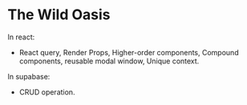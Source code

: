 # The Wild Oasis

In react:
 - React query, Render Props, Higher-order components, Compound components, reusable modal window, Unique context.

In supabase:
  - CRUD operation.

